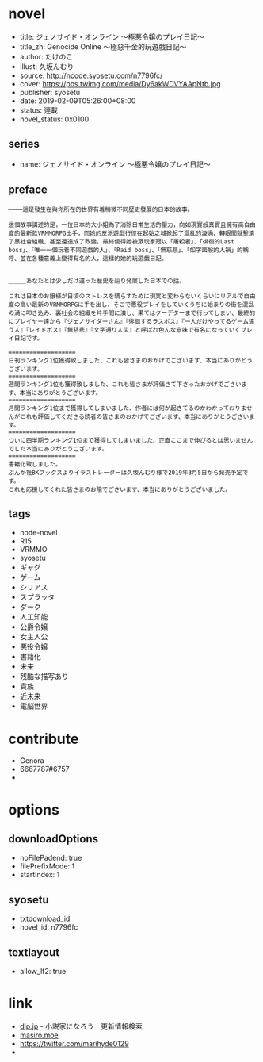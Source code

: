 # novel

- title: ジェノサイド・オンライン 〜極悪令嬢のプレイ日記〜
- title_zh: Genocide Online ～極惡千金的玩遊戲日記～
- author: たけのこ
- illust: 久坂んむり
- source: http://ncode.syosetu.com/n7796fc/
- cover: https://pbs.twimg.com/media/Dy6akWDVYAApNtb.jpg
- publisher: syosetu
- date: 2019-02-09T05:26:00+08:00
- status: 連載
- novel_status: 0x0100

## series

- name: ジェノサイド・オンライン 〜極悪令嬢のプレイ日記〜

## preface


```
――――這是發生在與你所在的世界有着稍微不同歷史發展的日本的故事。

這個故事講述的是，一位日本的大小姐為了消除日常生活的壓力，向如現實般真實且擁有高自由度的最新款VRMMORPG出手，而她的反派遊戲行徑在起始之城掀起了混亂的漩渦、轉眼間就擊潰了黑社會組織、甚至還造成了政變，最終使得她被眾玩家冠以「屠殺者」、「徘徊的Last boss」、「唯一一個玩着不同遊戲的人」、「Raid boss」、「無慈悲」、「如字面般的人禍」的稱呼、並在各種意義上變得有名的人，這樣的她的玩遊戲日記。


＿＿＿あなたとは少しだけ違った歴史を辿り発展した日本での話。

これは日本のお嬢様が日頃のストレスを晴らすために現実と変わらないくらいにリアルで自由度の高い最新のVRMMORPGに手を出し、そこで悪役プレイをしていくうちに始まりの街を混乱の渦に叩き込み、裏社会の組織を片手間に潰し、果てはクーデターまで行ってしまい、最終的にプレイヤー達から『ジェノサイダーさん』『徘徊するラスボス』『一人だけやってるゲーム違う人』『レイドボス』『無慈悲』『文字通り人災』と呼ばれ色んな意味で有名になっていくプレイ日記です。

===================
日刊ランキング1位獲得致しました、これも皆さまのおかげでございます、本当にありがとうございます。
===================
週間ランキング1位も獲得致しました、これも皆さまが評価さて下さったおかげでごさいます、本当にありがとうございます。
===================
月間ランキング1位まで獲得してしまいました、作者には何が起きてるのかわかっておりませんがこれも評価してくださる読者の皆さまのおかげでございます、本当にありがとうございます。
===================
ついに四半期ランキング1位まで獲得してしまいました、正直ここまで伸びるとは思いませんでした本当にありがとうございます。
===================
書籍化致しました。
ぶんか社BKブックスよりイラストレーターは久坂んむり様で2019年3月5日から発売予定です。
これも応援してくれた皆さまのお陰でごさいます、本当にありがとうございました。
```

## tags

- node-novel
- R15
- VRMMO
- syosetu
- ギャグ
- ゲーム
- シリアス
- スプラッタ
- ダーク
- 人工知能
- 公爵令嬢
- 女主人公
- 悪役令嬢
- 書籍化
- 未来
- 残酷な描写あり
- 貴族
- 近未来
- 電脳世界

# contribute

- Genora
- 6667787#6757
- 

# options

## downloadOptions

- noFilePadend: true
- filePrefixMode: 1
- startIndex: 1

## syosetu

- txtdownload_id:
- novel_id: n7796fc

## textlayout

- allow_lf2: true

# link

- [dip.jp](https://narou.nar.jp/search.php?text=n7796fc&novel=all&genre=all&new_genre=all&length=0&down=0&up=100) - 小説家になろう　更新情報検索
- [masiro.moe](https://masiro.moe/forum.php?mod=forumdisplay&fid=115&page=1)
- https://twitter.com/marihyde0129
- 



